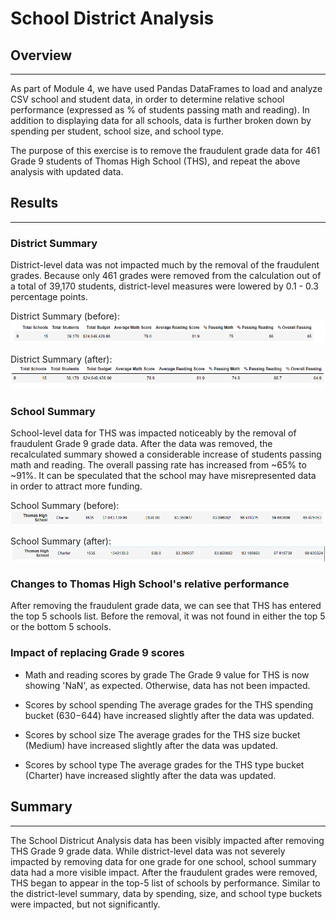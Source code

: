 # School District Analysis

## Overview
<hr>

As part of Module 4, we have used Pandas DataFrames to load and analyze CSV school and student data, in order to determine relative school performance (expressed as % of students passing math and reading).
In addition to displaying data for all schools, data is further broken down by spending per student, school size, and school type.

The purpose of this exercise is to remove the fraudulent grade data for 461 Grade 9 students of Thomas High School (THS), and repeat the above analysis with updated data.

## Results
<hr>

### District Summary
District-level data was not impacted much by the removal of the fraudulent grades. Because only 461 grades were removed from the calculation out of a total of 39,170 students, district-level measures were lowered by 0.1 - 0.3 percentage points.

District Summary (before):
![District before](https://github.com/noble190/School_District_Analysis/blob/main/Resources/1_district_before.png)

District Summary (after):
![District before](https://github.com/noble190/School_District_Analysis/blob/main/Resources/1_district_after.png)

### School Summary
School-level data for THS was impacted noticeably by the removal of fraudulent Grade 9 grade data. After the data was removed, the recalculated summary showed a considerable increase of students passing math and reading. The overall passing rate has increased from ~65% to ~91%. It can be speculated that the school may have misrepresented data in order to attract more funding.

School Summary (before):
![District before](https://github.com/noble190/School_District_Analysis/blob/main/Resources/2_school_before.png)

School Summary (after):
![District before](https://github.com/noble190/School_District_Analysis/blob/main/Resources/2_school_after.png)

### Changes to Thomas High School's relative performance

After removing the fraudulent grade data, we can see that THS has entered the top 5 schools list. Before the removal, it was not found in either the top 5 or the bottom 5 schools.

### Impact of replacing Grade 9 scores

* Math and reading scores by grade
The Grade 9 value for THS is now showing 'NaN', as expected. Otherwise, data has not been impacted.

* Scores by school spending
The average grades for the THS spending bucket ($630-$644) have increased slightly after the data was updated.

* Scores by school size
The average grades for the THS size bucket (Medium) have increased slightly after the data was updated.

* Scores by school type
The average grades for the THS type bucket (Charter) have increased slightly after the data was updated.

## Summary
<hr>
The School Districut Analysis data has been visibly impacted after removing THS Grade 9 grade data. While district-level data was not severely impacted by removing data for one grade for one school, school summary data had a more visible impact. After the fraudulent grades were removed, THS began to appear in the top-5 list of schools by performance. Similar to the district-level summary, data by spending, size, and school type buckets were impacted, but not significantly.
